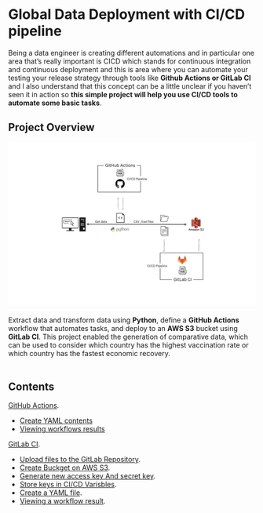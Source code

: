 # Global Data Deployment with CI/CD pipeline

Being a data engineer is creating different automations and in particular one area that’s really important is CICD which stands for continuous integration and continuous deployment and this is area where you can automate your testing your release strategy through tools like **Github Actions or GitLab CI** and I also understand that this concept can be a little unclear if you haven’t seen it in action so **this simple project will help you use CI/CD tools to automate some basic tasks**.

## Project Overview
![0](/images/09.png)

Extract data and transform data using **Python**, define a **GitHub Actions** workflow that automates tasks, and deploy to an **AWS S3** bucket using **GitLab CI**. This project enabled the generation of comparative data, which can be used to consider which country has the highest vaccination rate or which country has the fastest economic recovery.<br><br>

## Contents
[GitHub Actions](sections/01-github-actions.md).<br>
- [Create YAML contents](sections/01-github-actions.md#Create-YAML-contents)<br>
- [Viewing workflows results](sections/01-github-actions.md#Viewing-workflows-results)<br>

[GitLab CI](sections/02-gitlab-ci.md#).<br>
- [Upload files to the GitLab Repository](sections/02-gitlab-ci.md#).<br>
- [Create Buckget on AWS S3](sections/02-gitlab-ci.md#Create-Buckget-on-AWS-S3).<br> 
- [Generate new access key And secret key](sections/02-gitlab-ci.md#Generate-new-access-key-And-secret-key).<br> 
- [Store keys in CI/CD Varisbles](sections/02-gitlab-ci.md#Store-keys-in-CI/CD-Varisbles).<br> 
- [Create a YAML file](sections/02-gitlab-ci.md#Create-a-YAML-file).<br> 
- [Viewing a workflow result](sections/02-gitlab-ci.md#Viewing-a-job-result).<br> 
